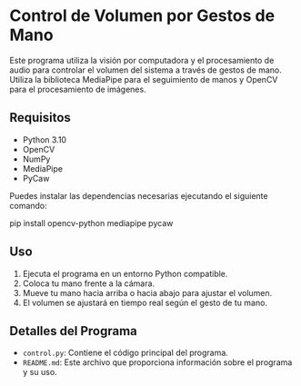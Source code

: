 # Control de Volumen por Gestos de Mano

Este programa utiliza la visión por computadora y el procesamiento de audio para controlar el volumen del sistema a través de gestos de mano. Utiliza la biblioteca MediaPipe para el seguimiento de manos y OpenCV para el procesamiento de imágenes.

## Requisitos

- Python 3.10
- OpenCV
- NumPy
- MediaPipe
- PyCaw

Puedes instalar las dependencias necesarias ejecutando el siguiente comando:

pip install opencv-python mediapipe pycaw


## Uso

1. Ejecuta el programa en un entorno Python compatible.
2. Coloca tu mano frente a la cámara.
3. Mueve tu mano hacia arriba o hacia abajo para ajustar el volumen.
4. El volumen se ajustará en tiempo real según el gesto de tu mano.

## Detalles del Programa

- `control.py`: Contiene el código principal del programa.
- `README.md`: Este archivo que proporciona información sobre el programa y su uso.
